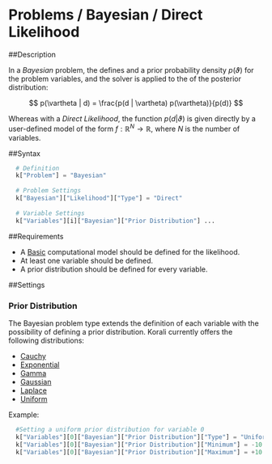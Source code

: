 # Problems / Bayesian / Direct Likelihood

##Description

In a *Bayesian* problem, the defines and a prior probability density $p(\vartheta)$ for the problem variables, and the solver is applied to the of the posterior distribution:

 $$ p(\vartheta | d) = \frac{p(d | \vartheta) p(\vartheta)}{p(d)} $$

Whereas with a *Direct Likelihood*, the function $p(d|\vartheta)$ is given directly by a user-defined model of the form $f:\mathbb{R}^N\rightarrow\mathbb{R}$, where $N$ is the number of variables.

##Syntax
```python
  # Definition
  k["Problem"] = "Bayesian"
  
  # Problem Settings
  k["Bayesian"]["Likelihood"]["Type"] = "Direct"
	
  # Variable Settings
  k["Variables"][i]["Bayesian"]["Prior Distribution"] ...
```

##Requirements
+ A [Basic](/usage/models/basic) computational model should be defined for the likelihood.
+ At least one variable should be defined.
+ A prior distribution should be defined for every variable.

##Settings

### Prior Distribution
The Bayesian problem type extends the definition of each variable with the possibility of defining a prior distribution. Korali currently offers the following distributions:

- [Cauchy](/usage/distributions/cauchy)
- [Exponential](/usage/distributions/exponential)
- [Gamma](/usage/distributions/gamma)
- [Gaussian](/usage/distributions/gaussian)
- [Laplace](/usage/distributions/laplace)
- [Uniform](/usage/distributions/uniform)

Example:
```python
  #Setting a uniform prior distribution for variable 0
  k["Variables"][0]["Bayesian"]["Prior Distribution"]["Type"] = "Uniform"
  k["Variables"][0]["Bayesian"]["Prior Distribution"]["Minimum"] = -10.0
  k["Variables"][0]["Bayesian"]["Prior Distribution"]["Maximum"] = +10.0
```
